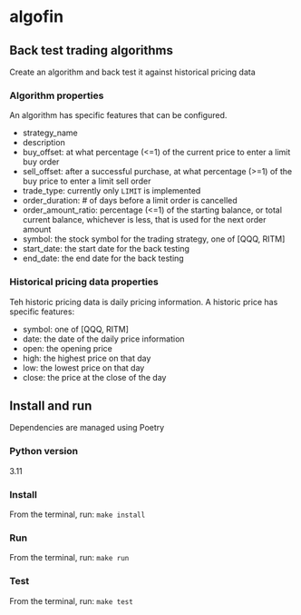 # algofin
## Back test trading algorithms

Create an algorithm and back test it against historical pricing data

### Algorithm properties
An algorithm has specific features that can be configured.
- strategy_name
- description
- buy_offset: at what percentage (<=1) of the current price to enter a limit buy order
- sell_offset: after a successful purchase, at what percentage (>=1) of the buy price to enter a limit sell order
- trade_type: currently only `LIMIT` is implemented
- order_duration: # of days before a limit order is cancelled
- order_amount_ratio: percentage (<=1) of the starting balance, or total current balance, whichever is less, that is used for the next order amount
- symbol: the stock symbol for the trading strategy, one of [QQQ, RITM]
- start_date: the start date for the back testing
- end_date: the end date for the back testing

### Historical pricing data properties
Teh historic pricing data is daily pricing information.  A historic price has specific features:
- symbol: one of [QQQ, RITM]
- date: the date of the daily price information
- open: the opening price
- high: the highest price on that day
- low: the lowest price on that day
- close: the price at the close of the day

## Install and run
Dependencies are managed using Poetry

### Python version
3.11

### Install
From the terminal, run: `make install`

### Run
From the terminal, run: `make run`

### Test
From the terminal, run: `make test`
